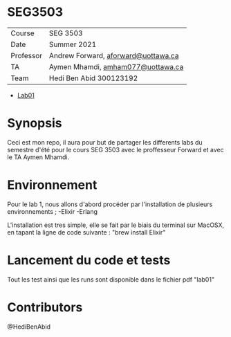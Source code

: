 # SEG3503

|  |  |
| --- | --- |
| Course | SEG 3503 |
| Date | Summer 2021 |
| Professor | Andrew Forward, aforward@uottawa.ca |
| TA | Aymen Mhamdi, amham077@uottawa.ca |
| Team | Hedi Ben Abid 300123192 |

* [Lab01](lab01)





# Synopsis 
Ceci est mon repo, il aura pour but de partager les differents labs du semestre d'été pour le cours SEG 3503
avec le proffesseur Forward et avec le TA Aymen Mhamdi.

# Environnement
Pour le lab 1, nous allons d'abord procéder par l'installation de plusieurs environnements ;
-Elixir
-Erlang

L'installation est tres simple, elle se fait par le biais du terminal sur MacOSX, en tapant la ligne de code suivante :
"brew install Elixir"

# Lancement du code et tests
Tout les test ainsi que les runs sont disponible dans le fichier pdf "lab01"

# Contributors
@HediBenAbid





